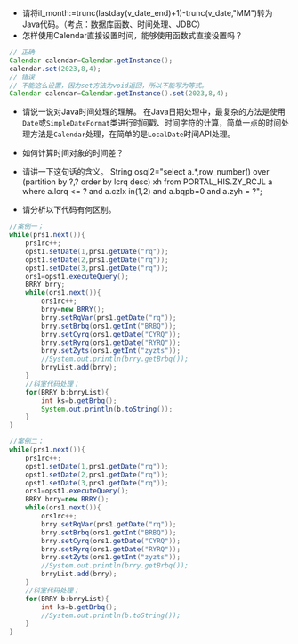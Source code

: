 * 请将il_month:=trunc(lastday(v_date_end)+1)-trunc(v_date,"MM")转为Java代码。（考点：数据库函数、时间处理、JDBC）   
* 怎样使用Calendar直接设置时间，能够使用函数式直接设置吗？
```Java
// 正确
Calendar calendar=Calendar.getInstance();
calendar.set(2023,8,4);
// 错误
// 不能这么设置，因为set方法为void返回，所以不能写为等式。
Calendar calendar=Calendar.getInstance().set(2023,8,4);
```
* 请说一说对Java时间处理的理解。
在Java日期处理中，最复杂的方法是使用`Date`或`SimpleDateFormat`类进行时间戳、时间字符的计算，简单一点的时间处理方法是`Calendar`处理，在简单的是`LocalDate`时间API处理。

* 如何计算时间对象的时间差？

* 请讲一下这句话的含义。
String osql2="select a.*,row_number() over (partition by ?,? order by lcrq desc) xh from PORTAL_HIS.ZY_RCJL a where a.lcrq <= ? and a.czlx in(1,2) and a.bqpb=0 and a.zyh = ?";

* 请分析以下代码有何区别。
```Java
//案例一；
while(prs1.next()){
    prs1rc++;
    opst1.setDate(1,prs1.getDate("rq"));
    opst1.setDate(2,prs1.getDate("rq"));
    opst1.setDate(3,prs1.getDate("rq"));
    ors1=opst1.executeQuery();
    BRRY brry;
    while(ors1.next()){
        ors1rc++;
        brry=new BRRY();
        brry.setRqVar(prs1.getDate("rq"));
        brry.setBrbq(ors1.getInt("BRBQ"));
        brry.setCyrq(ors1.getDate("CYRQ"));
        brry.setRyrq(ors1.getDate("RYRQ"));
        brry.setZyts(ors1.getInt("zyzts"));
        //System.out.println(brry.getBrbq());
        brryList.add(brry);
    }
    //科室代码处理；
    for(BRRY b:brryList){
        int ks=b.getBrbq();
        System.out.println(b.toString());
    }
}
```
```Java
//案例二；
while(prs1.next()){
    prs1rc++;
    opst1.setDate(1,prs1.getDate("rq"));
    opst1.setDate(2,prs1.getDate("rq"));
    opst1.setDate(3,prs1.getDate("rq"));
    ors1=opst1.executeQuery();
    BRRY brry=new BRRY();
    while(ors1.next()){
        ors1rc++;
        brry.setRqVar(prs1.getDate("rq"));
        brry.setBrbq(ors1.getInt("BRBQ"));
        brry.setCyrq(ors1.getDate("CYRQ"));
        brry.setRyrq(ors1.getDate("RYRQ"));
        brry.setZyts(ors1.getInt("zyzts"));
        //System.out.println(brry.getBrbq());
        brryList.add(brry);
    }
    //科室代码处理；
    for(BRRY b:brryList){
        int ks=b.getBrbq();
        //System.out.println(b.toString());
    }
}
```